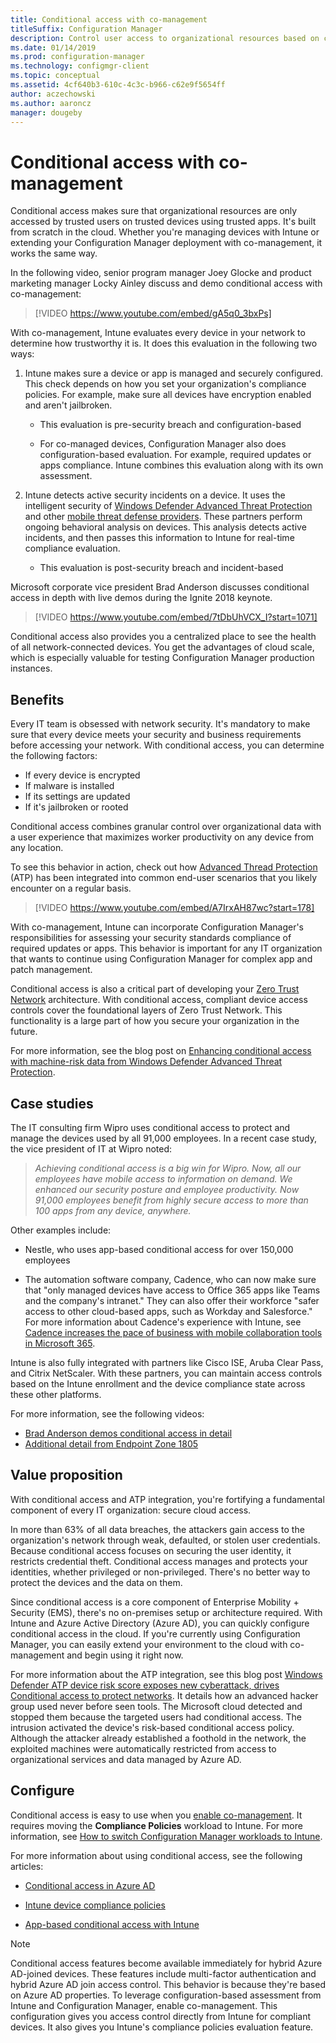 ```yaml
---
title: Conditional access with co-management
titleSuffix: Configuration Manager
description: Control user access to organizational resources based on compliance rules from Intune
ms.date: 01/14/2019
ms.prod: configuration-manager
ms.technology: configmgr-client
ms.topic: conceptual
ms.assetid: 4cf640b3-610c-4c3c-b966-c62e9f5654ff
author: aczechowski
ms.author: aaroncz
manager: dougeby
---
```


# Conditional access with co-management

Conditional access makes sure that organizational resources are only accessed by trusted users on trusted devices using trusted apps. It's built from scratch in the cloud. Whether you're managing devices with Intune or extending your Configuration Manager deployment with co-management, it works the same way.

<!--update with final video for this quickstart-->
In the following video, senior program manager Joey Glocke and product marketing manager Locky Ainley discuss and demo conditional access with co-management:

> [!VIDEO https://www.youtube.com/embed/gA5q0_3bxPs]

With co-management, Intune evaluates every device in your network to determine how trustworthy it is. It does this evaluation in the following two ways:

1. Intune makes sure a device or app is managed and securely configured. This check depends on how you set your organization's compliance policies. For example, make sure all devices have encryption enabled and aren't jailbroken.  

    - This evaluation is pre-security breach and configuration-based  

    - For co-managed devices, Configuration Manager also does configuration-based evaluation. For example, required updates or apps compliance. Intune combines this evaluation along with its own assessment.  

2. Intune detects active security incidents on a device. It uses the intelligent security of [Windows Defender Advanced Threat Protection](https://docs.microsoft.com/windows/security/threat-protection/windows-defender-atp/get-started) and other [mobile threat defense providers](https://www.lookout.com/about/partners/microsoft). These partners perform ongoing behavioral analysis on devices. This analysis detects active incidents, and then passes this information to Intune for real-time compliance evaluation.  

    - This evaluation is post-security breach and incident-based  

Microsoft corporate vice president Brad Anderson discusses conditional access in depth with live demos during the Ignite 2018 keynote. 

> [!VIDEO https://www.youtube.com/embed/7tDbUhVCX_I?start=1071]

Conditional access also provides you a centralized place to see the health of all network-connected devices. You get the advantages of cloud scale, which is especially valuable for testing Configuration Manager production instances.


## Benefits

Every IT team is obsessed with network security. It's mandatory to make sure that every device meets your security and business requirements before accessing your network. With conditional access, you can determine the following factors: 
- If every device is encrypted  
- If malware is installed  
- If its settings are updated  
- If it's jailbroken or rooted  

Conditional access combines granular control over organizational data with a user experience that maximizes worker productivity on any device from any location.

To see this behavior in action, check out how [Advanced Thread Protection](https://www.microsoft.com/windowsforbusiness/windows-atp) (ATP) has been integrated into common end-user scenarios that you likely encounter on a regular basis.

> [!VIDEO https://www.youtube.com/embed/A7IrxAH87wc?start=178]

With co-management, Intune can incorporate Configuration Manager's responsibilities for assessing your security standards compliance of required updates or apps. This behavior is important for any IT organization that wants to continue using Configuration Manager for complex app and patch management.

Conditional access is also a critical part of developing your [Zero Trust Network](https://cloudblogs.microsoft.com/microsoftsecure/2018/06/14/building-zero-trust-networks-with-microsoft-365/) architecture. With conditional access, compliant device access controls cover the foundational layers of Zero Trust Network. This functionality is a large part of how you secure your organization in the future.

For more information, see the blog post on [Enhancing conditional access with machine-risk data from Windows Defender Advanced Threat Protection](https://techcommunity.microsoft.com/t5/Enterprise-Mobility-Security/Enhancing-conditional-access-with-machine-risk-data-from-Windows/ba-p/250559).



## Case studies

The IT consulting firm Wipro uses conditional access to protect and manage the devices used by all 91,000 employees. In a recent case study, the vice president of IT at Wipro noted:

> *Achieving conditional access is a big win for Wipro. Now, all our employees have mobile access to information on demand.*
> *We enhanced our security posture and employee productivity. Now 91,000 employees benefit from highly secure access to more than 100 apps from any device, anywhere.*

<!-- waiting for the case study to be public
For more information, see [Wipro drives mobile productivity with Microsoft cloud security tools to improve customer engagements](https://customers.microsoft.com/story/446f72f9-2f50-4697-b688-6d279786e010)
-->

Other examples include: 

- Nestle, who uses app-based conditional access for over 150,000 employees  

- The automation software company, Cadence, who can now make sure that "only managed devices have access to Office 365 apps like Teams and the company's intranet." They can also offer their workforce "safer access to other cloud-based apps, such as Workday and Salesforce." For more information about Cadence's experience with Intune, see [Cadence increases the pace of business with mobile collaboration tools in Microsoft 365](https://customers.microsoft.com/story/cadence-partner-professional-services-microsoft-365).

Intune is also fully integrated with partners like Cisco ISE, Aruba Clear Pass, and Citrix NetScaler. With these partners, you can maintain access controls based on the Intune enrollment and the device compliance state across these other platforms.

For more information, see the following videos:
- [Brad Anderson demos conditional access in detail](https://youtu.be/8321obNofgM?t=547)  
- [Additional detail from Endpoint Zone 1805](https://youtu.be/f-ILlEuBFZg?t=196)  


## Value proposition

With conditional access and ATP integration, you're fortifying a fundamental component of every IT organization: secure cloud access.

In more than 63% of all data breaches, the attackers gain access to the organization's network through weak, defaulted, or stolen user credentials. Because conditional access focuses on securing the user identity, it restricts credential theft. Conditional access manages and protects your identities, whether privileged or non-privileged. There's no better way to protect the devices and the data on them.

Since conditional access is a core component of Enterprise Mobility + Security (EMS), there's no on-premises setup or architecture required. With Intune and Azure Active Directory (Azure AD), you can quickly configure conditional access in the cloud. If you're currently using Configuration Manager, you can easily extend your environment to the cloud with co-management and begin using it right now.

For more information about the ATP integration, see this blog post [Windows Defender ATP device risk score exposes new cyberattack, drives Conditional access to protect networks](https://cloudblogs.microsoft.com/microsoftsecure/2018/11/28/windows-defender-atp-device-risk-score-exposes-new-cyberattack-drives-conditional-access-to-protect-networks/). It details how an advanced hacker group used never before seen tools. The Microsoft cloud detected and stopped them because the targeted users had conditional access. The intrusion activated the device's risk-based conditional access policy. Although the attacker already established a foothold in the network, the exploited machines were automatically restricted from access to organizational services and data managed by Azure AD.



## Configure

Conditional access is easy to use when you [enable co-management](/sccm/comanage/how-to-enable). It requires moving the **Compliance Policies** workload to Intune. For more information, see [How to switch Configuration Manager workloads to Intune](/sccm/comanage/how-to-switch-workloads). 

For more information about using conditional access, see the following articles: 

- [Conditional access in Azure AD](https://docs.microsoft.com/azure/active-directory/active-directory-conditional-access-azure-portal)  

- [Intune device compliance policies](https://docs.microsoft.com/intune/device-compliance)  

- [App-based conditional access with Intune](https://docs.microsoft.com/intune/app-based-conditional-access-intune)  

> [!Note]  
> Conditional access features become available immediately for hybrid Azure AD-joined devices. These features include multi-factor authentication and hybrid Azure AD join access control. This behavior is because they're based on Azure AD properties. To leverage configuration-based assessment from Intune and Configuration Manager, enable co-management. This configuration gives you access control directly from Intune for compliant devices. It also gives you Intune's compliance policies evaluation feature.  

